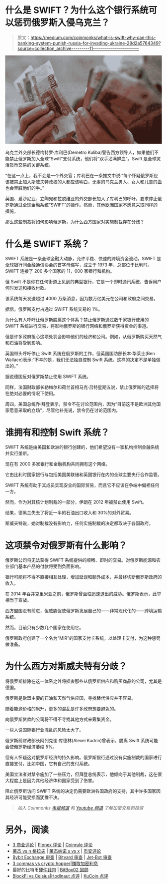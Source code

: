 # 什么是 SWIFT？为什么这个银行系统可以惩罚俄罗斯入侵乌克兰？

> 原文：<https://medium.com/coinmonks/what-is-swift-why-can-this-banking-system-punish-russia-for-invading-ukraine-28d2a5764349?source=collection_archive---------11----------------------->

![](img/e139d476a251baab8e48c49a1af643e9.png)

乌克兰外交部长德梅特罗·库利巴(Demetro Kuliba)警告西方领导人，如果他们不能禁止俄罗斯加入全球“Swift”支付系统，他们将“双手沾满鲜血”。Swift 是全球灵活货币交易的关键系统。

“在这一点上，我不会是一个外交官；库利巴在一条推文中说:“每个怀疑俄罗斯应该被禁止加入斯威夫特政权的人都应该明白，无辜的乌克兰男人、女人和儿童的血也会弄脏他们的手。”

英国、爱沙尼亚、立陶宛和拉脱维亚的外交部长加入了库利巴的呼吁，要求停止俄罗斯通过全球金融系统“SWIFT”的操作。然而，其他欧洲国家不愿意采取同样的措施。

那么这些制裁将如何影响俄罗斯，为什么西方国家对实施制裁存在分歧？

# 什么是 SWIFT 系统？

SWIFT 系统是一条全球金融大动脉，允许平稳、快速的跨境资金流动。SWIFT 是全球银行间金融通信协会的首字母缩写，成立于 1973 年，总部位于比利时。SWIFT 连接了 200 多个国家的 11，000 家银行和机构。

但 Swift 不是你在任何街道上见到的典型银行，它是一个即时通讯系统，告诉用户何时发送和接收付款。

该系统每天发送超过 4000 万条消息，因为数万亿美元在公司和政府之间交易。

据信，俄罗斯支付占通过 SWIFT 系统交易的 1%。

为什么有人呼吁让俄罗斯脱离这个体系？禁止俄罗斯通过数千家银行使用的 SWIFT 系统进行交易，将影响俄罗斯的银行网络和俄罗斯获得资金的渠道。

但是许多政府担心这项处罚会影响他们的经济和公司。例如，从俄罗斯购买天然气和石油将受到影响。

英国带头呼吁停止 Swift 系统在俄罗斯的工作，但英国国防部长本·华莱士(Ben Wallace)表示:“不幸的是，我们无法独自控制 Swift 系统。这样的决定不是单独做出的。”

据说德国反对俄罗斯禁止使用 SWIFT 系统。

同样，法国财政部长勒梅尔和荷兰首相马克·吕特星期五说，禁止俄罗斯的选择将在绝对必要的情况下使用。

周四，美国总统乔·拜登表示，禁令不在讨论范围内，因为“目前这不是欧洲其他国家愿意采取的立场”，尽管他补充说，禁令仍在讨论范围内。

# 谁拥有和控制 Swift 系统？

SWIFT 系统是由美国和欧洲的银行创建的，他们希望没有一家机构控制金融系统并实行垄断。

现在有 2000 多家银行和金融机构共同拥有这个网络。

它由比利时国家银行与包括美国美联储和英国银行在内的全球主要央行合作监管。

SWIFT 系统有助于其成员实现安全的国际贸易，而且它不应该在争端中偏袒任何一方。

然而，作为对其核计划制裁的一部分，伊朗在 2012 年被禁止使用 Swift。

结果，德黑兰失去了将近一半的石油出口收入和 30%的对外贸易。

斯威夫特说，她对制裁没有影响力，任何实施制裁的决定都取决于各国政府。

# 这项禁令对俄罗斯有什么影响？

俄罗斯公司将无法获得 SWIFT 系统提供的顺畅、即时的交易。对俄罗斯能源和农业部门基本产品的付款将受到负面影响。

银行可能将不得不直接相互处理，增加延误和额外成本，并最终切断俄罗斯政府的收入。

在 2014 年吞并克里米亚之前，俄罗斯曾面临迅速退出的威胁。俄罗斯表示，此举相当于宣战。

西方盟国没有前进，但威胁促使俄罗斯发展自己的——非常现代化的——跨境运输系统。

然而，目前只有少数几个国家在使用它。

俄罗斯政府创建了一个名为“MIR”的国家支付卡系统，以处理卡支付，为这种惩罚做准备。

# 为什么西方对斯威夫特有分歧？

将俄罗斯排除在这一体系之外将损害那些从俄罗斯供应和购买商品的公司，尤其是德国。

俄罗斯是欧盟主要的石油和天然气供应国，寻找替代供应并不容易。

随着能源价格的飙升，更多的混乱是许多政府想要避免的。

向俄罗斯贷款的公司将不得不寻找其他方式来筹集资金。

一些人说国际银行业混乱的风险太大了。

俄罗斯前财政部长阿列克谢·库德林(Alexei Kudrin)曾表示，脱离 Swift 系统可能会使俄罗斯经济萎缩 5%。

但有人怀疑这对俄罗斯经济的持久影响。俄罗斯银行通过没有实施制裁的国家进行直接支付，比如中国，它有自己的支付系统。

美国立法者对禁令施加了一些压力，但拜登总统表示，他倾向于其他制裁，这在很大程度上是因为其他经济体和国家受到了伤害。

阻止俄罗斯访问 SWIFT 系统的决定仍需要欧洲各国政府的支持，其中许多国家因其经济可能受损而犹豫不决。

> *加入 Coinmonks* [*电报频道*](https://t.me/coincodecap) *和* [*Youtube 频道*](https://www.youtube.com/c/coinmonks/videos) *了解加密交易和投资*

# 另外，阅读

*   [3 商业评论](/coinmonks/3commas-review-an-excellent-crypto-trading-bot-2020-1313a58bec92) | [Pionex 评论](https://coincodecap.com/pionex-review-exchange-with-crypto-trading-bot) | [Coinrule 评论](/coinmonks/coinrule-review-2021-a-beginner-friendly-crypto-trading-bot-daf0504848ba)
*   [莱杰 vs n 格拉夫](/coinmonks/ledger-vs-ngrave-zero-7e40f0c1d694) | [莱杰纳诺 s vs x](/coinmonks/ledger-nano-s-vs-x-battery-hardware-price-storage-59a6663fe3b0) | [币安评论](/coinmonks/binance-review-ee10d3bf3b6e)
*   [Bybit Exchange 审查](/coinmonks/bybit-exchange-review-dbd570019b71) | [Bityard 审查](https://coincodecap.com/bityard-reivew) | [Jet-Bot 审查](https://coincodecap.com/jet-bot-review)
*   [3 commas vs crypto hopper](/coinmonks/3commas-vs-pionex-vs-cryptohopper-best-crypto-bot-6a98d2baa203)|[赚取加密利息](/coinmonks/earn-crypto-interest-b10b810fdda3)
*   最好的比特币[硬件钱包](/coinmonks/hardware-wallets-dfa1211730c6) | [BitBox02 回顾](/coinmonks/bitbox02-review-your-swiss-bitcoin-hardware-wallet-c36c88fff29)
*   [BlockFi vs Celsius](/coinmonks/blockfi-vs-celsius-vs-hodlnaut-8a1cc8c26630)|[Hodlnaut 点评](/coinmonks/hodlnaut-review-best-way-to-hodl-is-to-earn-interest-on-your-bitcoin-6658a8c19edf) | [KuCoin 点评](https://coincodecap.com/kucoin-review)